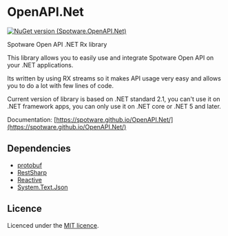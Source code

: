 # OpenAPI.Net

[![NuGet version (Spotware.OpenAPI.Net)](https://buildstats.info/nuget/Spotware.OpenAPI.Net)](https://www.nuget.org/packages/Spotware.OpenAPI.Net/)

Spotware Open API .NET Rx library

This library allows you to easily use and integrate Spotware Open API on your .NET applications.

Its written by using RX streams so it makes API usage very easy and allows you to do a lot with few lines of code.

Current version of library is based on .NET standard 2.1, you can't use it on .NET framework apps, you can only use it on .NET core or .NET 5 and later.

Documentation: [https://spotware.github.io/OpenAPI.Net/](https://spotware.github.io/OpenAPI.Net/)

## Dependencies

* <a href="https://github.com/protocolbuffers/protobuf">protobuf</a>
* <a href="https://github.com/restsharp/RestSharp">RestSharp</a>
* <a href="https://github.com/dotnet/reactive">Reactive</a>
* <a href="https://www.nuget.org/packages/System.Text.Json/">System.Text.Json</a>

## Licence

Licenced under the [MIT licence](LICENSE).
